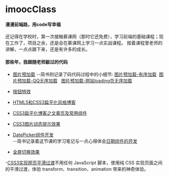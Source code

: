 # imoocClass
#### 漫漫前端路，用code写幸福
还记得在学校时，第一次接触慕课网（那时它还免费），学习前端的基础课程；现在工作了，项目之余，还是会在慕课网上学习一点实战课程。
按着课程里老师的讲解，一点点跟下来，还是有许多的成长。
#### 那些年，我跟随老师敲过的代码
- [图片预加载](http://www.imooc.com/learn/502) 
--简书则记录了码代码过程中的小细节: [图片预加载-有序加载](http://www.jianshu.com/p/fe4831c4c876)  [图片预加载-QQ无序加载](http://www.jianshu.com/p/ac349e1a5d38)   [图片预加载-网站loading页无序加载](http://www.jianshu.com/p/cdd9d2397b30)

- [按钮特效](http://www.imooc.com/learn/5)

- [HTML5和CSS3扁平化风格博客](http://www.imooc.com/learn/445)

- [CSS3扁平化博客之文章页及常用组件](http://www.imooc.com/learn/598)

- [CSS3图片动态提示效果](http://www.imooc.com/learn/473)

- [DatePicker组件开发](http://www.imooc.com/learn/820)      
--简书记录着这节课的学习笔记与一点心得体会[日期组件的开发](http://www.jianshu.com/p/796f8aac244d)

- [全屏切换效果](https://www.imooc.com/learn/374)

-[CSS3实现网页平滑过渡](http://www.imooc.com/learn/252)不用任何 JavaScript 脚本，使用纯 CSS 实现页面之间的平滑过渡，体验 transform、transition、animation 带来的神奇体验。

 
